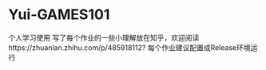 # Yui-GAMES101
个人学习使用
写了每个作业的一些小理解放在知乎，欢迎阅读https://zhuanlan.zhihu.com/p/485918112?
每个作业建议配置成Release环境运行
